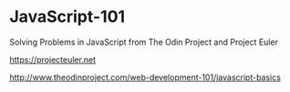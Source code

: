 # JavaScript-101
Solving Problems in JavaScript from The Odin Project and Project Euler

https://projecteuler.net

http://www.theodinproject.com/web-development-101/javascript-basics
